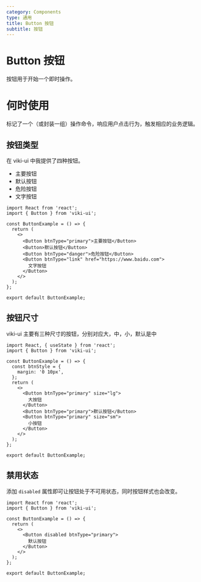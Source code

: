 ```yaml
---
category: Components
type: 通用
title: Button 按钮
subtitle: 按钮
---
```


# Button 按钮

按钮用于开始一个即时操作。

# 何时使用

标记了一个（或封装一组）操作命令，响应用户点击行为，触发相应的业务逻辑。

## 按钮类型

在 viki-ui 中我提供了四种按钮。

- 主要按钮
- 默认按钮
- 危险按钮
- 文字按钮

```tsx
import React from 'react';
import { Button } from 'viki-ui';

const ButtonExample = () => {
  return (
    <>
      <Button btnType="primary">主要按钮</Button>
      <Button>默认按钮</Button>
      <Button btnType="danger">危险按钮</Button>
      <Button btnType="link" href="https://www.baidu.com">
        文字按钮
      </Button>
    </>
  );
};

export default ButtonExample;
```

## 按钮尺寸

viki-ui 主要有三种尺寸的按钮，分别对应大，中，小，默认是中

```tsx
import React, { useState } from 'react';
import { Button } from 'viki-ui';

const ButtonExample = () => {
  const btnStyle = {
    margin: '0 10px',
  };
  return (
    <>
      <Button btnType="primary" size="lg">
        大按钮
      </Button>
      <Button btnType="primary">默认按钮</Button>
      <Button btnType="primary" size="sm">
        小按钮
      </Button>
    </>
  );
};

export default ButtonExample;
```

## 禁用状态

添加 `disabled` 属性即可让按钮处于不可用状态，同时按钮样式也会改变。

```tsx
import React from 'react';
import { Button } from 'viki-ui';

const ButtonExample = () => {
  return (
    <>
      <Button disabled btnType="primary">
        默认按钮
      </Button>
    </>
  );
};

export default ButtonExample;
```

<API src="./Button.tsx"></API>
